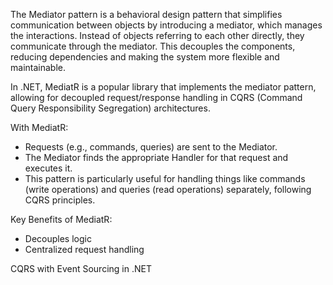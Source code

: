 ﻿The Mediator pattern is a behavioral design pattern that simplifies communication between objects by introducing a mediator, which manages the interactions. Instead of objects referring to each other directly, they communicate through the mediator. This decouples the components, reducing dependencies and making the system more flexible and maintainable.

In .NET, MediatR is a popular library that implements the mediator pattern, allowing for decoupled request/response handling in CQRS (Command Query Responsibility Segregation) architectures.

With MediatR:
- Requests (e.g., commands, queries) are sent to the Mediator.
- The Mediator finds the appropriate Handler for that request and executes it.
- This pattern is particularly useful for handling things like commands (write operations) and queries (read operations) separately, following CQRS principles.

Key Benefits of MediatR:
- Decouples logic
- Centralized request handling


CQRS with Event Sourcing in .NET
